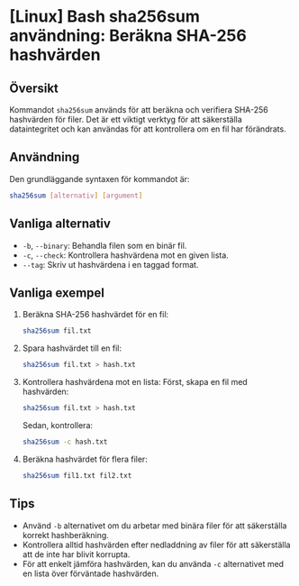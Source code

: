 # [Linux] Bash sha256sum användning: Beräkna SHA-256 hashvärden

## Översikt
Kommandot `sha256sum` används för att beräkna och verifiera SHA-256 hashvärden för filer. Det är ett viktigt verktyg för att säkerställa dataintegritet och kan användas för att kontrollera om en fil har förändrats.

## Användning
Den grundläggande syntaxen för kommandot är:

```bash
sha256sum [alternativ] [argument]
```

## Vanliga alternativ
- `-b`, `--binary`: Behandla filen som en binär fil.
- `-c`, `--check`: Kontrollera hashvärdena mot en given lista.
- `--tag`: Skriv ut hashvärdena i en taggad format.

## Vanliga exempel

1. Beräkna SHA-256 hashvärdet för en fil:
   ```bash
   sha256sum fil.txt
   ```

2. Spara hashvärdet till en fil:
   ```bash
   sha256sum fil.txt > hash.txt
   ```

3. Kontrollera hashvärdena mot en lista:
   Först, skapa en fil med hashvärden:
   ```bash
   sha256sum fil.txt > hash.txt
   ```
   Sedan, kontrollera:
   ```bash
   sha256sum -c hash.txt
   ```

4. Beräkna hashvärdet för flera filer:
   ```bash
   sha256sum fil1.txt fil2.txt
   ```

## Tips
- Använd `-b` alternativet om du arbetar med binära filer för att säkerställa korrekt hashberäkning.
- Kontrollera alltid hashvärden efter nedladdning av filer för att säkerställa att de inte har blivit korrupta.
- För att enkelt jämföra hashvärden, kan du använda `-c` alternativet med en lista över förväntade hashvärden.